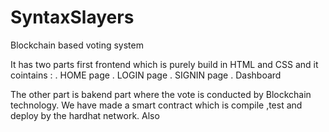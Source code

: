 # SyntaxSlayers
Blockchain based voting system

It has two parts first frontend which is purely build in HTML and CSS and it cointains :
. HOME page
. LOGIN page
. SIGNIN page
. Dashboard

The other part is bakend part where the vote is conducted by Blockchain technology.
 We have made a smart contract which is compile ,test and deploy by the hardhat network. Also 

